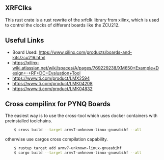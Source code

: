 XRFClks
-----------

This rust crate is a rust rewrite of the xrfclk library from xilinx, which 
is used to control the clocks of different boards like the ZCU212.

## Useful Links
- Board Used: https://www.xilinx.com/products/boards-and-kits/zcu216.html
- https://xilinx-wiki.atlassian.net/wiki/spaces/A/pages/769229238/XM650+Example+Design+-+RF+DC+Evaluation+Tool
- https://www.ti.com/product/LMX2594
- https://www.ti.com/product/LMK04208
- https://www.ti.com/product/LMK04832

## Cross compilinx for PYNQ Boards

The easiest way is to use the cross-tool which uses docker containers with preinstalled toolchains.

```bash
    $ cross build --target armv7-unknown-linux-gnueabihf --all
```

otherwise use cargos cross compilation capability. 

```bash
    $ rustup target add armv7-unknown-linux-gnueabihf
    $ cargo build --target armv7-unknown-linux-gnueabihf --all
```

